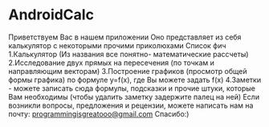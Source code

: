 # AndroidCalc
Приветствуем Вас в нашем приложении 
Оно представляет из себя калькулятор с некоторыми прочими приколюхами
Список фич
  1.Калькулятор (Из названия все понятно- математические рассчеты)
  2.Исследование двух прямых на пересечения (по точкам и направляющим векторам)
  3.Построение графиков (просмотр общей формы графика) по формуле y=f(x), где Вы можете задать f(x)
  4.Заметки - можете записать сюда формулы, подсказки и прочие штуки, которые Вам необходимы (чтобы удалить заметку задержите палец на ней)
Если возникли вопросы, предложения и рецензии, можете написать нам на почту:
programmingisgreatooo@gmail.com
Спасибо:)
